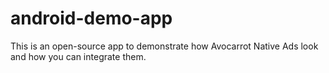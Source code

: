 android-demo-app
================

This is an open-source app to demonstrate how Avocarrot Native Ads look and how you can integrate them.
